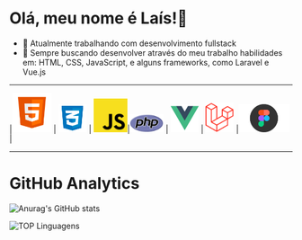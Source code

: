 Olá, meu nome é Laís!👋
=============================

- 🔭 Atualmente trabalhando com desenvolvimento fullstack 
- 🌱 Sempre buscando desenvolver através do meu trabalho habilidades em: HTML, CSS, JavaScript, e alguns frameworks, como Laravel e Vue.js 

 ____________________________________________



|<img src="images/html_5-512.png" width="70"> | <img src="images/logo-css-3-768.png" width="50"> | <img src="images/js-img.png" width="60">|<img src="images/php-img.png" width="60"> | <img src="images/vuejs-img.png" width="50"> | <img src="images/laravel-img.png" width="50"> |<img src="images/figma-img.png" width="90"> | 

_______________________________________


# GitHub Analytics
![Anurag's GitHub stats](https://github-readme-stats.vercel.app/api?username=LaisGalvao&show_icons=true&theme=synthwave)

![TOP Linguagens](https://github-readme-stats.vercel.app/api/top-langs/?username=LaisGalvao&layout=compact&theme=synthwave)  
